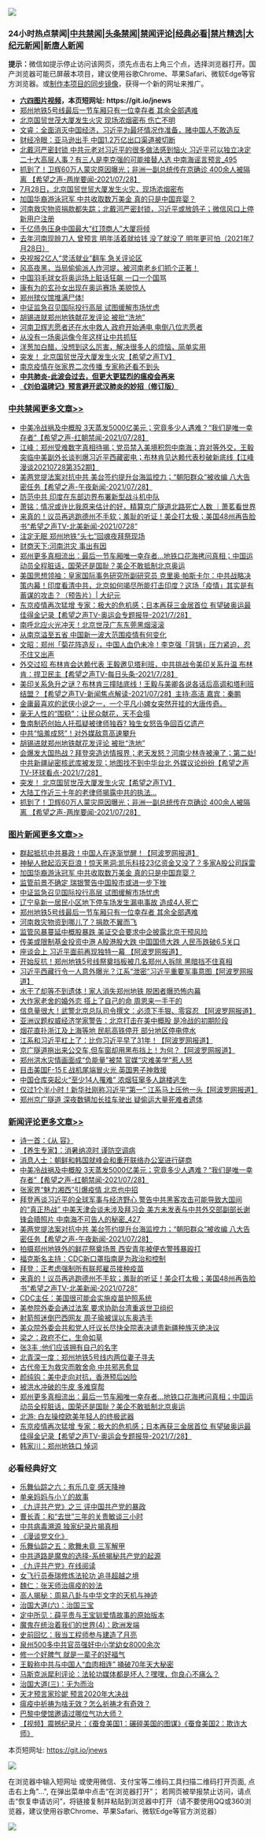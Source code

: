 ![](https://raw.githubusercontent.com/fqnews/bnews/master/64photo/fqnews-qr.jpg)

<div id="tt">
<h3>24小时热点禁闻|<a href="#%E4%B8%AD%E5%85%B1%E7%A6%81%E9%97%BB%E6%9B%B4%E5%A4%9A%E6%96%87%E7%AB%A0">中共禁闻</a>|<a href="#%E5%9B%BE%E7%89%87%E6%96%B0%E9%97%BB%E6%9B%B4%E5%A4%9A%E6%96%87%E7%AB%A0">头条禁闻</a>|<a href="#%E6%96%B0%E9%97%BB%E8%AF%84%E8%AE%BA%E6%9B%B4%E5%A4%9A%E6%96%87%E7%AB%A0">禁闻评论|<a href="#%E5%BF%85%E7%9C%8B%E7%BB%8F%E5%85%B8%E5%A5%BD%E6%96%87">经典必看|<a href="/video.md#%E7%A6%81%E7%89%87%E7%B2%BE%E9%80%89">禁片精选</a>|<a href="https://github.com/fqnews/djy/blob/master/gb/nf1351518.md#1">大纪元新闻</a>|<a href="https://github.com/fqnews/ntdtv/blob/master/gb/prog204.md#1">新唐人新闻</a></h3>
<div><b>提示：</b>微信如提示停止访问该网页，须先点击右上角三个点，选择浏览器打开。国产浏览器可能已屏蔽本项目，建议使用谷歌Chrome、苹果Safari、微软Edge等官方浏览器。或<a href="https://github.com/fqnews/bnews/blob/master/%E5%88%B6%E4%BD%9Cgit%E7%A6%81%E9%97%BB%E9%95%9C%E5%83%8F.md">制作本项目的同步镜像</a>，获得一个新的网址来推广。</div>
<ul>
<li><b><a href="http://d1.bdrive.tk/64.mp4" target="_blank">六四图片视频</a>，本页短网址: https://git.io/jnews</b></li>
<li><a href="/topimagenews/20210728/1595730.md">郑州地铁5号线最后一节车厢只有一位幸存者 其余全部遇难</a></li>
<li><a href="/cnnews/20210728/1595758.md">北京国贸世茂大厦发生火灾 现场浓烟密布 伤亡不明</a></li>
<li><a href="/bannedvideo/20210728/1595757.md">文睿：全面消灭中国经济，习近平为最坏情况作准备，赌中国人不敢造反</a></li>
<li><a href="/cnnews/20210728/1595781.md">财经冷眼：亚马逊出手 中国1.2万亿出口渠道被切断</a></li>
<li><a href="/comments/20210729/1596041.md">北戴河严密封锁 中共元老对习近平的很多做法感到恼火 习近平可以独立决定二十大高层人事？有三人是李克强的可能接替人选 中南海谣言预言_495</a></li>
<li><a href="/comments/20210728/1595849.md">抓到了！卫辉60万人蒙灾原因曝光；非洲一副总统传在京确诊 400余人被隔离 【希望之声-两岸要闻-2021/07/28】</a></li>
<li><a href="/bannedvideo/20210728/1595769.md">7月28日，北京国贸世贸大厦发生火灾，现场浓烟密布</a></li>
<li><a href="/topimagenews/20210729/1596095.md">加国华裔游泳冠军 中共收取数万美金 真的只是中国弃婴？</a></li>
<li><a href="/cbnews/20210728/1595832.md">河南救灾物资捐款都失踪；北戴河严密封锁，习近平或放鸽子；微信风口上停新用户注册</a></li>
<li><a href="/cnnews/20210729/1596169.md">千亿债务压身中国最大“红顶商人”大厦将倾</a></li>
<li><a href="/bannedvideo/20210728/1595796.md">去年河南现赊刀人 曾预言 明年活着就给钱 没了就没了 明年更可怕（2021年7月28日）</a></li>
<li><a href="/comments/20210729/1596103.md">央视报2亿人“灵活就业”翻车 急关评论区</a></li>
<li><a href="/bannedvideo/20210728/1595798.md">风高夜黑，当局偷偷派人炸河堤，被河南老乡们抓个正著！</a></li>
<li><a href="/headline/20210729/1596123.md">中国羽毛球女将奥运场上脏话狂飙 一口一个国骂</a></li>
<li><a href="/worldnews/20210728/1595930.md">康有为的玄孙女出现在奥运赛场 美貌惊人</a></li>
<li><a href="/bannedvideo/20210728/1595939.md">郑州殡仪馆堆满尸体!</a></li>
<li><a href="/topimagenews/20210729/1596005.md">中证监急召见国际投行高层 试图缓解市场忧虑</a></li>
<li><a href="/cbnews/20210729/1596046.md">胡锡进就郑州地铁献花发评论 被批“洗地”</a></li>
<li><a href="/cnnews/20210729/1596099.md">河南卫辉志愿者还在水中救人 政府开始通电 电倒八位志愿者</a></li>
<li><a href="/comments/20210728/1595898.md">从没有一场奥运像今年这样让中共抓狂</a></li>
<li><a href="/lifebaike/20210728/1595746.md">洋葱加白醋，没想到这么厉害，解决很多人的烦恼，简单实用</a></li>
<li><a href="/comments/20210728/1595920.md">突发！ 北京国贸世茂大厦发生火灾【希望之声TV】</a></li>
<li><a href="/cnnews/20210729/1596136.md">南京疫情在张家界二次传播 专家称还看不到头</a></li>
<li><b><a href="/comments/20200211/1275071.md" target="_blank">中共肺炎-此波会过去，但更大更猛烈的瘟疫会再来</a></b></li>
<li><b><a href="/comments/20200207/1272816.md" target="_blank">《刘伯温碑记》预言避开武汉肺炎的妙招（修订版）</a></b></li>
</ul>
</div>

<div class="catlist">
<h3><a href="/cbnews/" target="_blank">中共禁闻</a><span><a href="/cbnews/" target="_blank" rel="nofollow">更多文章>></a></span></h3>
<ul>
<li><a href="/comments/20210729/1596334.md" target="_blank">中美冷战祸及中概股  3天蒸发5000亿美元；究竟多少人遇难？“我们是唯一幸存者”【希望之声-红朝禁闻-2021/07/28】</a></li>
<li><a href="/cbnews/20210729/1596319.md" target="_blank">江峰：郑州受难数字真相待揭；党员禁入美境积怨中南海；弃对等外交，王毅突临中美副外长谈判爆习近平西藏密电；布林肯见达赖代表秒破新底线【江峰漫谈20210728第352期】</a></li>
<li><a href="/comments/20210729/1596315.md" target="_blank">美两党提法案对抗中共 美台签约提升台海监控力；“朝阳群众”被收编 八大告密任务【希望之声-午夜新闻-2021/07/28】</a></li>
<li><a href="/cbnews/20210729/1596307.md" target="_blank">防范中共 印度在东部边界布署新型战斗机中队</a></li>
<li><a href="/cbnews/20210729/1596280.md" target="_blank">萧铭：情况或许比我原来估计的好，精算京广隧道北路死亡人数 ｜萧茗看世界</a></li>
<li><a href="/comments/20210729/1596275.md" target="_blank">来真的！议员再逃跑德州不手软；羞耻的听证！美企打太极；美国48州再告脸书“希望之声TV-北美新闻-2021/0728”</a></li>
<li><a href="/cbnews/20210729/1596271.md" target="_blank">注定无眠 郑州地铁“头七”回魂夜拜祭现场</a></li>
<li><a href="/cbnews/20210729/1596235.md" target="_blank">财商天下:河南洪灾 事出有因</a></li>
<li><a href="/comments/20210729/1596206.md" target="_blank">郑州更多真相流出：最后一节车厢唯一幸存者&#8230;地铁口花海拷问真相；中国运动员全程脏话，国荣还是国耻？美企不敢抵制北京奥运</a></li>
<li><a href="/cbnews/20210729/1596193.md" target="_blank">美国思想领袖：皇家国际事务研究所副研究员 克里奥‧帕斯卡尔：中共战略决策内幕！印度看清中共，北京如何竭尽所能打击印度？这场「疫情」其实是有蓄谋的攻击？（预告片）| 大纪元</a></li>
<li><a href="/comments/20210729/1596189.md" target="_blank">东京疫情再次猛增 专家：极大的危机感；日本再获三金居首位 有望破奥运最佳得金记录【希望之声TV-奥运会专题报导-2021/7/28】</a></li>
<li><a href="/cbnews/20210729/1596158.md" target="_blank">南呼北应火光冲天！北京世茂广东东莞黑烟滚滚</a></li>
<li><a href="/cbnews/20210729/1596134.md" target="_blank">从南京溢至五省 中国新一波大范围疫情有何变化</a></li>
<li><a href="/cbnews/20210729/1596133.md" target="_blank">文昭：郑州「菊花阵造反」，中国人血仍未冷！李克强「背锅」压力紧迫，忍不住又出声</a></li>
<li><a href="/comments/20210729/1596130.md" target="_blank">外交过招 布林肯会达赖代表 王毅邀见塔利班，中共挑战令美印关系升温 布林肯：捍卫民主【希望之声TV-每日头条-2021/7/28】</a></li>
<li><a href="/comments/20210729/1596121.md" target="_blank">美印关系急升之谜？布林肯三撞陆底线！王毅与美卿各说各话后高调和塔利班结盟？【希望之声TV-新闻焦点解读-2021/07/28】主持:高洁  嘉宾：秦鹏</a></li>
<li><a href="/comments/20210729/1596096.md" target="_blank">金庸最喜欢的武侠小说之一，一个平凡小婢女突然开挂的大唐传奇。</a></li>
<li><a href="/cbnews/20210729/1596076.md" target="_blank">毫无人性的“围稳”：让民众献花，天不会塌</a></li>
<li><a href="/cbnews/20210729/1596075.md" target="_blank">鲁南制药创始人托孤疑被律师独吞? 独生女怒告争回百亿遗产</a></li>
<li><a href="/cbnews/20210729/1596047.md" target="_blank">中共“恼羞成怒”！对外媒敌意高速攀升</a></li>
<li><a href="/cbnews/20210729/1596046.md" target="_blank">胡锡进就郑州地铁献花发评论 被批“洗地”</a></li>
<li><a href="/comments/20210729/1596006.md" target="_blank">会爆发大国热战？拜登突造访情报界；老天发怒？河南少林寺被淹了；第二处!中共新疆祕密核武库被发现；地图找不到中华台北 外媒议论纷纷【希望之声TV-环球看点-2021/7/28】</a></li>
<li><a href="/comments/20210728/1595920.md" target="_blank">突发！ 北京国贸世茂大厦发生火灾【希望之声TV】</a></li>
<li><a href="/cbnews/20210728/1595912.md" target="_blank">大陆工作近三十年的老律师揭露中共的执法…</a></li>
<li><a href="/comments/20210728/1595849.md" target="_blank">抓到了！卫辉60万人蒙灾原因曝光；非洲一副总统传在京确诊 400余人被隔离 【希望之声-两岸要闻-2021/07/28】</a></li>

</ul>
</div>
<div class="catlist">
<h3><a href="/topimagenews/" target="_blank">图片新闻</a><span><a href="/topimagenews/" target="_blank" rel="nofollow">更多文章>></a></span></h3>
<ul>
<li><a href="/topimagenews/20210729/1596290.md" target="_blank">群起抵抗中共暴政！中国人在逐渐觉醒！【阿波罗网报道】</a></li>
<li><a href="/topimagenews/20210729/1596289.md" target="_blank">神秘人掀起滔天巨浪！惊天黑洞:凯乐科技23亿资金又没了？多家A股公司踩雷</a></li>
<li><a href="/topimagenews/20210729/1596095.md" target="_blank">加国华裔游泳冠军 中共收取数万美金 真的只是中国弃婴？</a></li>
<li><a href="/topimagenews/20210729/1596022.md" target="_blank">监管前景不确定 瑞银警告中国股市或进一步下挫</a></li>
<li><a href="/topimagenews/20210729/1596005.md" target="_blank">中证监急召见国际投行高层 试图缓解市场忧虑</a></li>
<li><a href="/topimagenews/20210728/1595773.md" target="_blank">辽宁阜新一居民小区地下停车场发生漏电事故 造成4人死亡</a></li>
<li><a href="/topimagenews/20210728/1595730.md" target="_blank">郑州地铁5号线最后一节车厢只有一位幸存者 其余全部遇难</a></li>
<li><a href="/topimagenews/20210728/1595527.md" target="_blank">河南救灾物资到哪儿了？捐款不翼而飞</a></li>
<li><a href="/topimagenews/20210727/1595249.md" target="_blank">监管风暴蔓延中概股暴跌 美证交会要求中企披露北京干预风险</a></li>
<li><a href="/topimagenews/20210727/1595248.md" target="_blank">传美或限制基金投资中港 A股港股大跌 中国国债大跌 人民币跌破6.5关口</a></li>
<li><a href="/topimagenews/20210727/1595082.md" target="_blank">座谈会上 习近平面前再现独特一幕 【阿波罗网报道】</a></li>
<li><a href="/topimagenews/20210727/1595016.md" target="_blank">开始反抗！郑州地铁5号线祭奠挡板被几名郑州人拆除 黑暗挡不住真相</a></li>
<li><a href="/topimagenews/20210727/1595015.md" target="_blank">习近平西藏行令一人意外曝光？江系“泄密”习近平重要军事意图【阿波罗网报道】</a></li>
<li><a href="/topimagenews/20210727/1594820.md" target="_blank">水干了却等不到遗体！家人消失郑州地铁 脱困者曝恐怖内幕</a></li>
<li><a href="/topimagenews/20210727/1594801.md" target="_blank">大作家老舍的婚外恋 搭上了自己的命 周恩来一手干的</a></li>
<li><a href="/topimagenews/20210726/1594428.md" target="_blank">信息量很大！武警北京总队司令撰文：必须下手狠、零容忍 【阿波罗网报道】</a></li>
<li><a href="/topimagenews/20210726/1594218.md" target="_blank">亚洲议题权威经济学家警告：北京打击在美中概股 是冷战的初期阶段</a></li>
<li><a href="/topimagenews/20210726/1594119.md" target="_blank">烟花直扑浙江及上海等地 民航高铁停开 部分地区停电停水</a></li>
<li><a href="/topimagenews/20210725/1593930.md" target="_blank">江系和习近平杠上了：比你习近平早了31年！【阿波罗网报道】</a></li>
<li><a href="/topimagenews/20210725/1593795.md" target="_blank">京广隧道拖出来公交车,但车窗却用黑布挡上！为何？【阿波罗网报道】</a></li>
<li><a href="/topimagenews/20210725/1593649.md" target="_blank">郑州洪水灾情画面成“负能量”被禁 官媒“灾难美学”惹人怒</a></li>
<li><a href="/topimagenews/20210725/1593644.md" target="_blank">目击美国F-15Ｅ战机尾端冒火光 英国男子神救援</a></li>
<li><a href="/topimagenews/20210725/1593636.md" target="_blank">中国仓库突起火“至少14人罹难” 浓烟狂窜多人跳楼逃生</a></li>
<li><a href="/topimagenews/20210724/1593333.md" target="_blank">仅过1个半小时！新华社刚称习近平“第一” 江系马上压他一头【阿波罗网报道】</a></li>
<li><a href="/topimagenews/20210724/1593332.md" target="_blank">郑州京广隧道 深夜数辆加长挂车驶出 疑偷运大量死难者遗体</a></li>

</ul>
</div>
<div class="catlist">
<h3><a href="/comments/" target="_blank">新闻评论</a><span><a href="/comments/" target="_blank" rel="nofollow">更多文章>></a></span></h3>
<ul>
<li><a href="/comments/20210729/1596346.md" target="_blank">诗一首：《从 容》</a></li>
<li><a href="/comments/20210729/1596345.md" target="_blank">【养生专家】：消暑纳凉时 谨防空调病</a></li>
<li><a href="/comments/20210729/1596340.md" target="_blank">消息人士：朝鲜和韩国就峰会和重开联络办公室进行磋商</a></li>
<li><a href="/comments/20210729/1596334.md" target="_blank">中美冷战祸及中概股  3天蒸发5000亿美元；究竟多少人遇难？“我们是唯一幸存者”【希望之声-红朝禁闻-2021/07/28】</a></li>
<li><a href="/comments/20210729/1596327.md" target="_blank">张家界“魅力湘西”引爆疫情 北京也中招</a></li>
<li><a href="/comments/20210729/1596326.md" target="_blank">拜登再谈习近平的全球军事与经济野心 警告中共黑客攻击可能导致大国间的“真正热战” 中美天津会谈未涉及拜习会 美方未发表与中共外交部副部长谢锋会晤照片 中南海不可告人的秘密_427</a></li>
<li><a href="/comments/20210729/1596315.md" target="_blank">美两党提法案对抗中共 美台签约提升台海监控力；“朝阳群众”被收编 八大告密任务【希望之声-午夜新闻-2021/07/28】</a></li>
<li><a href="/comments/20210729/1596305.md" target="_blank">拍摄郑州地铁外的鲜花祭奠场景 西安青年被便衣警残暴殴打</a></li>
<li><a href="/comments/20210729/1596288.md" target="_blank">福克斯名主持：CDC新口罩指南是为政治和控制</a></li>
<li><a href="/comments/20210729/1596278.md" target="_blank">拜登：正考虑强制所有联邦雇员接种疫苗</a></li>
<li><a href="/comments/20210729/1596275.md" target="_blank">来真的！议员再逃跑德州不手软；羞耻的听证！美企打太极；美国48州再告脸书“希望之声TV-北美新闻-2021/0728”</a></li>
<li><a href="/comments/20210729/1596267.md" target="_blank">CDC主任：美国很可能会实施疫苗护照系统</a></li>
<li><a href="/comments/20210729/1596266.md" target="_blank">美参院外委会通过法案 要求协助台湾重返世卫组织</a></li>
<li><a href="/comments/20210729/1596265.md" target="_blank">射箭照迷倒巴西网友 周子瑜被误以东奥选手</a></li>
<li><a href="/comments/20210729/1596247.md" target="_blank">美众院外委会共和党人吁议长尽快全院表决谴责新疆种族灭绝决议</a></li>
<li><a href="/comments/20210729/1596246.md" target="_blank">梁之：政府不仁，生命如草</a></li>
<li><a href="/comments/20210729/1596245.md" target="_blank">张3丰 :他们应该拥有自己的名字</a></li>
<li><a href="/comments/20210729/1596244.md" target="_blank">北青深一度：郑州地铁5号线内两位妻子寻夫</a></li>
<li><a href="/comments/20210729/1596243.md" target="_blank">古代帝王为救灾而敢舍命 中共邪恶愈显</a></li>
<li><a href="/comments/20210729/1596225.md" target="_blank">颜纯钩：美中走向对抗，香港预后凶险</a></li>
<li><a href="/comments/20210729/1596224.md" target="_blank">被洪水冲破的牛皮 多难穿帮</a></li>
<li><a href="/comments/20210729/1596206.md" target="_blank">郑州更多真相流出：最后一节车厢唯一幸存者&#8230;地铁口花海拷问真相；中国运动员全程脏话，国荣还是国耻？美企不敢抵制北京奥运</a></li>
<li><a href="/comments/20210729/1596199.md" target="_blank">北游: 白左操控欧美年轻人的终极武器</a></li>
<li><a href="/comments/20210729/1596189.md" target="_blank">东京疫情再次猛增 专家：极大的危机感；日本再获三金居首位 有望破奥运最佳得金记录【希望之声TV-奥运会专题报导-2021/7/28】</a></li>
<li><a href="/comments/20210729/1596165.md" target="_blank">韩家川：郑州地铁口 悼词</a></li>

</ul>
</div>

<div class="catlist">
<h3>必看经典好文</h3>
<ul>
<li><a href="/tculture/20190101/792146.md" target="_blank">乐舞仙踪之六：有乐几变 感天降神</a></li>
<li><a href="/cbnews/20210518/1548912.md" target="_blank">单亲妈妈与小丫的故事</a></li>
<li><a href="/bookonline/20131116/201054.md" target="_blank">《九评共产党》之三 评中国共产党的暴政</a></li>
<li><a href="/comments/20050116/727099.md" target="_blank">曹长青：和“去世”三年的关贵敏谈三小时</a></li>
<li><a href="/ccpdope/20200412/1311165.md" target="_blank">中共病毒溯源 独家纪录片揭真相</a></li>
<li><a href="/comments/20200521/783167.md" target="_blank">《漫谈党文化》</a></li>
<li><a href="/tculture/20170715/791820.md" target="_blank">乐舞仙踪之五：歌舞未竟 三军解甲</a></li>
<li><a href="/comments/20181209/1044543.md" target="_blank">中共道路是魔鬼的选择-系统揭秘共产党的起源</a></li>
<li><a href="/bookonline/20131116/201057.md" target="_blank">《九评共产党》在线阅读</a></li>
<li><a href="/topimagenews/20210512/1544658.md" target="_blank">女飞行员泰瑞修炼法轮功 追寻超越之境</a></li>
<li><a href="/comments/20200224/1282494.md" target="_blank">魏仁：张天师治瘟疫的妙法</a></li>
<li><a href="/aomi/history/20170924/831575.md" target="_blank">高人揭秘：周易八卦与中华文字的天机与神迹</a></li>
<li><a href="/cbnews/20180312/913459.md" target="_blank">治国大道(六)：治国三宝</a></li>
<li><a href="/comments/20200616/1345658.md" target="_blank">定中所见：薛平贵与王宝钏爱情故事的原始版本</a></li>
<li><a href="/topimagenews/20180522/946266.md" target="_blank">魔鬼在统治着我们的世界(4)：欧洲发端</a></li>
<li><a href="/aomi/history/20141104/323033.md" target="_blank">史前回忆：我当工程师参与建造了月亮</a></li>
<li><a href="/comments/20200704/783272.md" target="_blank">泉州500多中共官员强奸中小学幼女8000余次</a></li>
<li><a href="/funmedia/20200713/1359909.md" target="_blank">修一个好脾气 就是一辈子的好福气</a></li>
<li><a href="/cbnews/20200730/1371580.md" target="_blank">王毅称中共与中国人“血肉相连” 捅破70年天大秘密</a></li>
<li><a href="/comments/20210207/1482940.md" target="_blank">马斯克派犀利评论：法轮功媒体都是坏人？嘿嘿，你良心不痛么？</a></li>
<li><a href="/cbnews/20180309/912114.md" target="_blank">治国大道(三)：无为而治</a></li>
<li><a href="/topimagenews/20200513/1327828.md" target="_blank">天才预言家珍妮 预言2020年大决战</a></li>
<li><a href="/comments/20200502/1322275.md" target="_blank">瘟疫中祈祷为啥无效？怎么祈祷才有奇效？</a></li>
<li><a href="/comments/20210728/1595695.md" target="_blank">巴黎中使馆邀请过哪位气功大师？</a></li>
<li><a href="/comments/20210123/1473011.md" target="_blank">【视频】震撼纪录片：《蚕食美国1：碾碎美国的图谋》《蚕食美国2：欺诈大师》</a></li>

</ul>
</div>

本页短网址: https://git.io/jnews

![](https://raw.githubusercontent.com/fqnews/bnews/master/64photo/fqnews-qr.jpg)

在浏览器中输入短网址 或使用微信、支付宝等二维码工具扫描二维码打开页面, 点击右上角"...", 在弹出菜单中点击“在浏览器打开”； 若网页被举报禁止访问，请点击“恢复申请访问”，将链接复制并粘贴到浏览器中打开（请不要使用QQ或360浏览器，建议使用谷歌Chrome、苹果Safari、微软Edge等官方浏览器）

![](https://raw.githubusercontent.com/fqnews/bnews/master/64photo/wx.jpg)